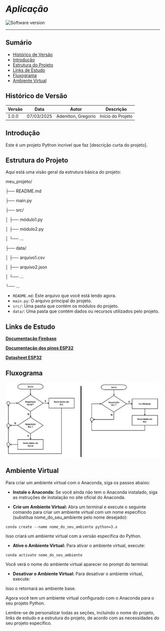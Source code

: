 # _Aplicação_

![Software version](https://img.shields.io/badge/Software_version-1.0.0-blue)

---

## Sumário

- [Histórico de Versão](#histórico-de-versão)
- [Introdução](#introdução)
- [Estrutura do Projeto](#estrutura-do-projeto)
- [Links de Estudo](#links-de-estudo)
- [Fluxograma](#fluxograma)
- [Ambiente Virtual](#ambiente-virtual)

## Histórico de Versão

| Versão | Data       | Autor               | Descrição         |
|--------|------------|---------------------|-------------------|
| 1.0.0  | 07/03/2025 | Adenilton, Gregorio | Início do Projeto |

## Introdução

Este é um projeto Python incrível que faz [descrição curta do projeto].

## Estrutura do Projeto

Aqui está uma visão geral da estrutura básica do projeto:

meu_projeto/

├── README.md

├── main.py

├── src/

│ ├── módulo1.py

│ ├── módulo2.py

│ └── ...

├── data/

│ ├── arquivo1.csv

│ ├── arquivo2.json

│ └── ...

└── ...


- `README.md`: Este arquivo que você está lendo agora.
- `main.py`: O arquivo principal do projeto.
- `src/`: Uma pasta que contém os módulos do projeto.
- `data/`: Uma pasta que contém dados ou recursos utilizados pelo projeto.

## Links de Estudo

__[Documentação Firebase](https://github.com/mobizt/Firebase-ESP32)__

__[Documentação dos pinos ESP32](https://randomnerdtutorials.com/esp32-pinout-reference-gpios/)__

__[Datasheet ESP32](https://www.espressif.com/sites/default/files/documentation/esp32_datasheet_en.pdf)__

## Fluxograma

![img_1](Docs/img_1.png)

## Ambiente Virtual

Para criar um ambiente virtual com o Anaconda, siga os passos abaixo:

* __Instale o Anaconda:__ Se você ainda não tem o Anaconda instalado, siga as instruções de instalação no site oficial do Anaconda.

* __Crie um Ambiente Virtual:__ Abra um terminal e execute o seguinte comando para criar um ambiente virtual com um nome específico (substitua nome_do_seu_ambiente pelo nome desejado):

```
conda create --name nome_do_seu_ambiente python=3.x
```

Isso criará um ambiente virtual com a versão específica do Python.

* __Ative o Ambiente Virtual:__ Para ativar o ambiente virtual, execute:

```
conda activate nome_do_seu_ambiente
```

  Você verá o nome do ambiente virtual aparecer no prompt do terminal.

* __Desativar o Ambiente Virtual:__ Para desativar o ambiente virtual, execute:

Isso o retornará ao ambiente base.

Agora você tem um ambiente virtual configurado com o Anaconda para o seu projeto Python.


Lembre-se de personalizar todas as seções, incluindo o nome do projeto, links de estudo e a estrutura do projeto, de acordo com as necessidades do seu projeto específico.
